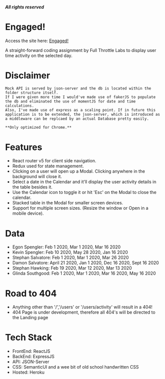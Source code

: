 ##### All rights reserved

# Engaged!

Access the site here: [Engaged!](https://projectfullthrottle.herokuapp.com/)

A straight-forward coding assignment by Full Throttle Labs to display user time activity on the selected day.

# Disclaimer

```
Mock API is served by json-server and the db is located within the folder structure itself.
If I were given more time I would've made use of fakerJS to populate the db and eliminated the use of momentJS for date and time calculations.
Also, I've made use of express as a scaling point. If in future this application is to be extended, the json-server, which is introduced as a middleware can be replcaed by an actual Database pretty easily.
```

```
**Only optimized for Chrome.**
```

# Features

- React router v5 for client side navigation.
- Redux used for state management.
- Clicking on a user will open up a Modal. Clicking anywhere in the background will close it.
- Select a date in the Calendar and it'll display the user activity details in the table besides it.
- Use the Calendar icon to toggle it or hit 'Esc' on the Modal to close the calendar.
- Stacked table in the Modal for smaller screen devices.
- Support for multiple screen sizes. (Resize the window or Open in a mobile device).

# Data

- Egon Spengler: Feb 1 2020, Mar 1 2020, Mar 16 2020
- Kevin Spengler: Feb 10 2020, May 28 2020, Jan 16 2020
- Stephan Salvatore: Feb 1 2020, Mar 1 2020, Mar 26 2020
- Damon Salvatore: April 21 2020, Jan 1 2020, Dec 16 2020, Sept 16 2020
- Stephan Hawking: Feb 19 2020, Mar 12 2020, Mar 13 2020
- Glinda Southgood: Feb 1 2020, Mar 1 2020, Mar 16 2020, May 16 2020

# Road to 404

- Anything other than '/','/users' or '/users/activity' will result in a 404!
- 404 Page is under development, therefore all 404's will be directed to the Landing page

# Tech Stack

- FrontEnd: ReactJS
- BackEnd: ExpressJS
- API: JSON-Server
- CSS: SemanticUI and a wee bit of old school handwritten CSS
- Hosted: Heroku
